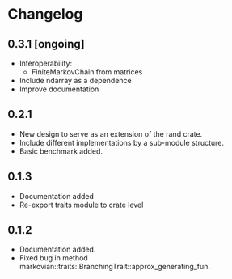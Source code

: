 # Changelog

## 0.3.1 [ongoing]

- Interoperability:
  - FiniteMarkovChain from matrices
- Include ndarray as a dependence
- Improve documentation

## 0.2.1

- New design to serve as an extension of the rand crate.
- Include different implementations by a sub-module structure.
- Basic benchmark added.

## 0.1.3

- Documentation added
- Re-export traits module to crate level

## 0.1.2

- Documentation added.
- Fixed bug in method markovian::traits::BranchingTrait::approx_generating_fun.

